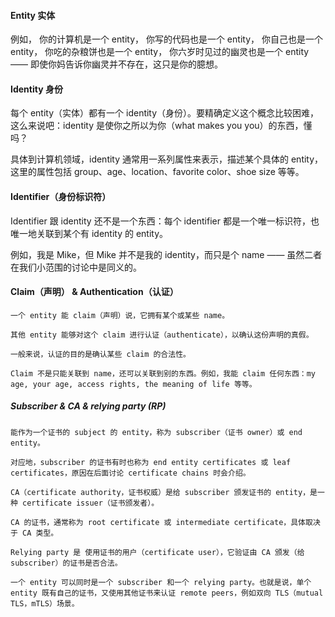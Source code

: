 ####

#### Entity 实体 
例如，
    你的计算机是一个 entity，
    你写的代码也是一个 entity，
    你自己也是一个 entity，
    你吃的杂粮饼也是一个 entity，
    你六岁时见过的幽灵也是一个 entity —— 即使你妈告诉你幽灵并不存在，这只是你的臆想。
#### Identity  身份

每个 entity（实体）都有一个 identity（身份）。要精确定义这个概念比较困难，这么来说吧：identity 是使你之所以为你（what makes you you）的东西，懂吗？

具体到计算机领域，identity 通常用一系列属性来表示，描述某个具体的 entity，这里的属性包括 group、age、location、favorite color、shoe size 等等。

#### Identifier（身份标识符）

Identifier 跟 identity 还不是一个东西：每个 identifier 都是一个唯一标识符，也唯一地关联到某个有 identity 的 entity。

例如，我是 Mike，但 Mike 并不是我的 identity，而只是个 name —— 虽然二者在我们小范围的讨论中是同义的。
#### Claim（声明） & Authentication（认证）

    一个 entity 能 claim（声明）说，它拥有某个或某些 name。

    其他 entity 能够对这个 claim 进行认证（authenticate），以确认这份声明的真假。

    一般来说，认证的目的是确认某些 claim 的合法性。

    Claim 不是只能关联到 name，还可以关联到别的东西。例如，我能 claim 任何东西：my age, your age, access rights, the meaning of life 等等。

##### Subscriber & CA & relying party (RP)

    能作为一个证书的 subject 的 entity，称为 subscriber（证书 owner）或 end entity。

    对应地，subscriber 的证书有时也称为 end entity certificates 或 leaf certificates，原因在后面讨论 certificate chains 时会介绍。

    CA（certificate authority，证书权威）是给 subscriber 颁发证书的 entity，是一种 certificate issuer（证书颁发者）。

    CA 的证书，通常称为 root certificate 或 intermediate certificate，具体取决于 CA 类型。

    Relying party 是 使用证书的用户（certificate user），它验证由 CA 颁发（给 subscriber）的证书是否合法。

    一个 entity 可以同时是一个 subscriber 和一个 relying party。也就是说，单个 entity 既有自己的证书，又使用其他证书来认证 remote peers，例如双向 TLS（mutual TLS，mTLS）场景。

